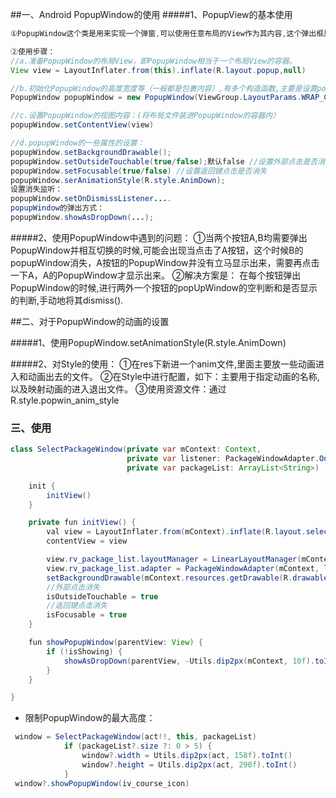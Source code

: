 ##一、Android PopupWindow的使用
#####1、PopupView的基本使用
```java
①PopupWindow这个类是用来实现一个弹窗,可以使用任意布局的View作为其内容,这个弹出框是悬浮在当前的Activity之上的。

②使用步骤：
//a.准备PopupWindow的布局View，即PopupWindow相当于一个布局View的容器。
View view = LayoutInflater.from(this).inflate(R.layout.popup,null)

//b.初始化PopupWindow的高度宽度等（一般都是包裹内容）,有多个构造函数,主要是设置popupWindow的大下。
PopupWindow popupWindow = new PopupWindow(ViewGroup.LayoutParams.WRAP_CONTENT, ViewGroup.LayoutParams.WRAP_CONTENT);

//c.设置PopupWindow的视图内容：(将布局文件装进PopupWindow的容器内）
popupWindow.setContentView(view)

//d.popupWindow的一些属性的设置：
popupWindow.setBackgroundDrawable();
popupWindow.setOutsideTouchable(true/false);默认false //设置外部点击是否消失
popupWindow.setFocusable(true/false) //设置返回键点击是否消失
popupWindow.serAnimationStyle(R.style.AnimDown);
设置消失监听：
popupWindow.setOnDismissListener....
popupWindow的弹出方式：
popupWindow.showAsDropDown(...);
```

#####2、使用PopupWindow中遇到的问题：
	①当两个按钮A,B均需要弹出PopupWindow并相互切换的时候,可能会出现当点击了A按钮，这个时候B的popupWindow消失，A按钮的PopupWindow并没有立马显示出来，需要再点击一下A，A的PopupWindow才显示出来。
	②解决方案是：
	在每个按钮弹出PopupWindow的时候,进行两外一个按钮的popUpWindow的空判断和是否显示的判断,手动地将其dismiss().

##二、对于PopupWindow的动画的设置

#####1、使用PopupWindow.setAnimationStyle(R.style.AnimDown)

#####2、对Style的使用：
	①在res下新进一个anim文件,里面主要放一些动画进入和动画出去的文件。
	②在Style中进行配置，如下：主要用于指定动画的名称,以及映射动画的进入退出文件。
	<style name="popwin_anim_style">
	    <item name="android:windowEnterAnimation">@anim/popupview_fade_in</item>
	    <item name="android:windowExitAnimation">@anim/popupview_fade_out</item>
	</style>
	③使用资源文件：通过R.style.popwin_anim_style

### 三、使用

```java
class SelectPackageWindow(private var mContext: Context,
                          private var listener: PackageWindowAdapter.OnPackageSelectListener?,
                          private var packageList: ArrayList<String>) : PopupWindow(mContext) {

    init {
        initView()
    }

    private fun initView() {
        val view = LayoutInflater.from(mContext).inflate(R.layout.select_package_window, null)
        contentView = view

        view.rv_package_list.layoutManager = LinearLayoutManager(mContext)
        view.rv_package_list.adapter = PackageWindowAdapter(mContext, listener, packageList)
        setBackgroundDrawable(mContext.resources.getDrawable(R.drawable.window_package_bg))
        //外部点击消失
        isOutsideTouchable = true
        //返回键点击消失
        isFocusable = true
    }

    fun showPopupWindow(parentView: View) {
        if (!isShowing) {
            showAsDropDown(parentView, -Utils.dip2px(mContext, 10f).toInt(), Utils.dip2px(mContext, 5f).toInt())
        }
    }

}
```

- 限制PopupWindow的最大高度：

```java
 window = SelectPackageWindow(act!!, this, packageList)
            if (packageList?.size ?: 0 > 5) {
                window?.width = Utils.dip2px(act, 158f).toInt()
                window?.height = Utils.dip2px(act, 290f).toInt()
            }
 window?.showPopupWindow(iv_course_icon)
```

